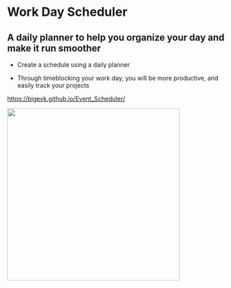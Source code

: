 # Work Day Scheduler

## A daily planner to help you organize your day and make it run smoother

- Create a schedule using a daily planner

- Through timeblocking your work day, you will be more productive, and easily track your projects

https://bigevk.github.io/Event_Scheduler/

 <img src=".assets/images/Calendar.png" width="400" >

